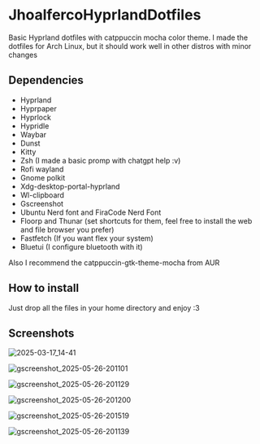 # JhoalfercoHyprlandDotfiles
Basic Hyprland dotfiles with catppuccin mocha color theme. I made the dotfiles for Arch Linux, but it should work well in other distros with minor changes 

## Dependencies
- Hyprland
- Hyprpaper
- Hyprlock
- Hypridle
- Waybar
- Dunst
- Kitty
- Zsh (I made a basic promp with chatgpt help :v)
- Rofi wayland
- Gnome polkit
- Xdg-desktop-portal-hyprland
- Wl-clipboard
- Gscreenshot
- Ubuntu Nerd font and FiraCode Nerd Font
- Floorp and Thunar (set shortcuts for them, feel free to install the web and file browser you prefer)
- Fastfetch (If you want flex your system)
- Bluetui (I configure bluetooth with it)

Also I recommend the catppuccin-gtk-theme-mocha from AUR

## How to install

Just drop all the files in your home directory and enjoy :3

## Screenshots

![2025-03-17_14-41](https://github.com/user-attachments/assets/18f26aac-539a-40a3-a9c9-719c29b1715e)

![gscreenshot_2025-05-26-201101](https://github.com/user-attachments/assets/7f94a8f0-2447-44fb-868c-01039ab9773f)

![gscreenshot_2025-05-26-201129](https://github.com/user-attachments/assets/8147ef41-7509-41f2-8e8b-04e230e82524)

![gscreenshot_2025-05-26-201200](https://github.com/user-attachments/assets/8ef64eaf-2ea2-44e3-9949-bd388d3c1e8b)

![gscreenshot_2025-05-26-201519](https://github.com/user-attachments/assets/3a3de5a2-7d3b-4108-842b-1cbe7a4e5a9d)

![gscreenshot_2025-05-26-201139](https://github.com/user-attachments/assets/37a08929-009b-481f-8b94-c259a2d783c5)






